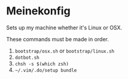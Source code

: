 # Meinekonfig

Sets up my machine whether it's Linux or OSX.

These commands must be made in order.

1. `bootstrap/osx.sh` or `bootstrap/linux.sh`
2. `dotbot.sh`
3. `chsh -s $(which zsh)`
4. `~/.vim/.do/setup bundle`

